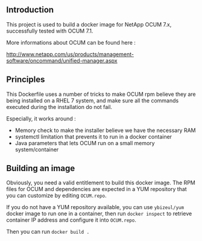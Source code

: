 ## Introduction

This project is used to build a docker image for NetApp OCUM 7.x, successfully
tested with OCUM 7.1.

More informations about OCUM can be found here :

http://www.netapp.com/us/products/management-software/oncommand/unified-manager.aspx

## Principles

This Dockerfile uses a number of tricks to make OCUM rpm believe they are being
installed on a RHEL 7 system, and make sure all the commands executed during
the installation do not fail.

Especially, it works around :
- Memory check to make the installer believe we have the necessary RAM
- systemctl limitation that prevents it to run in a docker container
- Java parameters that lets OCUM run on a small memory system/container

## Building an image

Obviously, you need a valid entitlement to build this docker image. The RPM
files for OCUM and dependencies are expected in a YUM repository that you
can customize by editing `OCUM.repo`.

If you do not have a YUM repository available, you can use `ybizeul/yum` docker
image to run one in a container, then run `docker inspect` to retrieve container
IP address and configure it into `OCUM.repo`.

Then you can run `docker build .`


